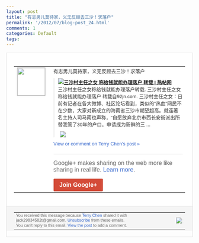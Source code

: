```yaml
---
layout: post
title: "有志男儿莫待家，义无反顾去三沙！求落户"
permalink: '/2012/07/blog-post_24.html'
comments: 1
categories: Default
tags: 
---
```

<div style="border:solid 1px #dfdfdf;color:#686868;font:13px Arial"><div style="background-color:#fff;padding:20px;"><table cellpadding="0" cellspacing="0"><tr><td style="padding-right:15px;vertical-align:top"><a href="https://plus.google.com/_/notifications/emlink?emrecipient=110200756825219614165&amp;emid=CIjgopLusbECFQfS3AodWnQAAA&amp;path=%2F108643996575278738906&amp;dt=1343117379292&amp;uob=8"><img height="75" src="https://lh3.googleusercontent.com/-KKRGTyJ5Bl0/AAAAAAAAAAI/AAAAAAAAEEY/jllxqER5dCk/s75-c-k-a/photo.jpg" style="border:solid 1px #cccccc;" width="75"/></a></td><td style="width:578px;color:#333;font:13px Arial;vertical-align:top;"><div style="padding-bottom:10px">有志男儿莫待家，义无反顾去三沙！求落户</div><div style="margin-bottom:10px;padding-left:10px; border-left:2px solid #EAEAEA"><span style="margin-right:5px"><a href="http://retie.mobi/74" style="zSoyz"><img border="0" src="https://images1-focus-opensocial.googleusercontent.com/gadgets/proxy?url=https://s2.googleusercontent.com/s2/favicons?domain%3Dretie.mobi&amp;container=focus&amp;gadget=a&amp;rewriteMime=image/*&amp;refresh=31536000&amp;resize_h=16"/><span style="font-weight:bold">三沙村主任之女 称给钱就能办理落户 转载 | 热帖网</span></a><div style="padding-bottom:10px">三沙村主任之女称给钱就能办理落户转载. 三沙村主任之女称给钱就能办理落户 转载自92jn.com. 三沙村主任之女：日前有记者在各大微博、社<wbr/>区论坛看到，类似的"热血"网民不在少数，<wbr/>大家对新成立的海南省三沙市期望超高。就连<wbr/>著名主持人司马南也声称，"自愿放弃北京市<wbr/>西长安街派出所替我管了30年的户口，申请<wbr/>成为新鲜的三 ...</div></span><span style="margin-right:5px"><a href="https://plus.google.com/_/notifications/emlink?emrecipient=110200756825219614165&amp;emid=CIjgopLusbECFQfS3AodWnQAAA&amp;path=%2F108643996575278738906%2Fposts%2FSzkwtnB8xT7%3Fgpinv%3DAMIXal-guf3OFKyiLvtu7pRWJWqIumIdAa2fb2KkLX7oz1N_WVkIrSDHJEHPZphxw6QC6xw4MmWTJa3kyeR4gqGGXeI1WEuPaPyZpYHrw3SLTmOH-OljHsQ&amp;dt=1343117379292&amp;uob=8" style="zSoyz;"><img border="0" src="https://images2-focus-opensocial.googleusercontent.com/gadgets/proxy?url=http://tech.92jn.com/uploads/allimg/120724/15-120H4134545K1.jpg&amp;container=focus&amp;gadget=a&amp;rewriteMime=image/*&amp;refresh=31536000&amp;resize_h=120" style="max-height:200px;max-width:275px"/></a></span></div><a href="https://plus.google.com/_/notifications/emlink?emrecipient=110200756825219614165&amp;emid=CIjgopLusbECFQfS3AodWnQAAA&amp;path=%2F108643996575278738906%2Fposts%2FSzkwtnB8xT7%3Fgpinv%3DAMIXal-guf3OFKyiLvtu7pRWJWqIumIdAa2fb2KkLX7oz1N_WVkIrSDHJEHPZphxw6QC6xw4MmWTJa3kyeR4gqGGXeI1WEuPaPyZpYHrw3SLTmOH-OljHsQ&amp;dt=1343117379292&amp;uob=8" style="color:#3366CC;text-decoration:none;">View or comment on Terry Chen's post »</a><div style="margin-top:20px;border-top:solid 1px #dfdfdf"><div style="padding:15px 0;color:#686868;font:16px Arial;">Google+ makes sharing on the web more like sharing in real life. <a href="http://www.google.com/+/learnmore/" style="color:#3366CC;text-decoration:none;">Learn more</a>.</div><a href="https://plus.google.com/_/notifications/emlink?emrecipient=110200756825219614165&amp;emid=CIjgopLusbECFQfS3AodWnQAAA&amp;path=%2F%3Fgpinv%3DAMIXal-guf3OFKyiLvtu7pRWJWqIumIdAa2fb2KkLX7oz1N_WVkIrSDHJEHPZphxw6QC6xw4MmWTJa3kyeR4gqGGXeI1WEuPaPyZpYHrw3SLTmOH-OljHsQ&amp;dt=1343117379292&amp;uob=8" style="display:inline-block;padding:7px 15px;background-color:#d44b38; color:#fff;font-size:16px; font-weight:bold;border-radius:2px;-webkit-border-radius:2px; -moz-border-radius:2px;border:solid 1px #c43b28; white-space:nowrap;text-decoration:none">Join Google+</a></div></td></tr></table></div><div style="border-top:solid 1px #dfdfdf;padding:0 20px; background-color:#f5f5f5"><table cellpadding="0" cellspacing="0" style="height:50px"><tbody><tr><td style="vertical-align:middle;width:100%; color:#636363;font:11px Arial; line-height:120%">You received this message because <a href="https://plus.google.com/_/notifications/emlink?emrecipient=110200756825219614165&amp;emid=CIjgopLusbECFQfS3AodWnQAAA&amp;path=%2F108643996575278738906%3Fgpinv%3DAMIXal-guf3OFKyiLvtu7pRWJWqIumIdAa2fb2KkLX7oz1N_WVkIrSDHJEHPZphxw6QC6xw4MmWTJa3kyeR4gqGGXeI1WEuPaPyZpYHrw3SLTmOH-OljHsQ&amp;dt=1343117379292&amp;uob=8" style="color:#3366CC;text-decoration:none;">Terry Chen</a> shared it with jack29834582t@gmail.com. <a href="https://plus.google.com/_/notifications/emlink?emrecipient=110200756825219614165&amp;emid=CIjgopLusbECFQfS3AodWnQAAA&amp;path=%2F_%2Fnonplus%2Femailsettings%3Fgpinv%3DAMIXal-guf3OFKyiLvtu7pRWJWqIumIdAa2fb2KkLX7oz1N_WVkIrSDHJEHPZphxw6QC6xw4MmWTJa3kyeR4gqGGXeI1WEuPaPyZpYHrw3SLTmOH-OljHsQ%26est%3DADH5u8WgXbCSgcyyZBiG3kl_1l_Cr4zWMP5HS7Lt76TWX9cNS5uIwD5haZgdeWcaKLEzsqeE-fGSQX9s-IZT0dbtS8NUykCLzrmfwO2IVdIRUAJU-w3EPZsb_anww2Jp-Ym7k6BpSuqpq6VJ65YO9PgblkYVgnl3lw&amp;dt=1343117379292&amp;uob=8" style="color:#3366CC;text-decoration:none;">Unsubscribe</a> from these emails.<br/>You can't reply to this email. <a href="https://plus.google.com/_/notifications/emlink?emrecipient=110200756825219614165&amp;emid=CIjgopLusbECFQfS3AodWnQAAA&amp;path=%2F108643996575278738906%2Fposts%2FSzkwtnB8xT7%3Fgpinv%3DAMIXal-guf3OFKyiLvtu7pRWJWqIumIdAa2fb2KkLX7oz1N_WVkIrSDHJEHPZphxw6QC6xw4MmWTJa3kyeR4gqGGXeI1WEuPaPyZpYHrw3SLTmOH-OljHsQ&amp;dt=1343117379292&amp;uob=8" style="color:#3366CC;text-decoration:none;">View the post</a> to add a comment.<br/></td><td><img src="https://ssl.gstatic.com/s2/oz/images/notifications/logo/google-plus-6617a72bb36cc548861652780c9e6ff1.png"/></td></tr></tbody></table></div></div>
